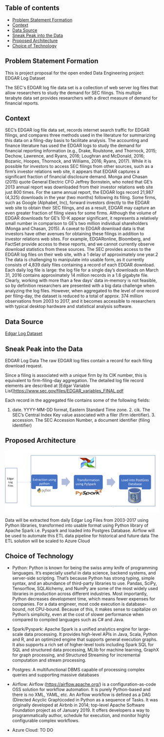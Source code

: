 ## Table of contents
* [Problem Statement Formation](#ProblemStatementFormation)
* [Context](#context)
* [Data Source](#Datsource)
* [Sneak Peak into the Data](#SneakPeakintotheData)
* [Proposed Architecture](#ProposedArchitecture)
* [Choice of Technology](#echoiceofTechnology)

## Problem Statement Formation
This is project proposal for the open ended Data Engineering project: EDGAR Log Dataset

The SEC's EDGAR log file data set is a collection of web server log files that allow researchers to study the demand for SEC filings. This multiple terabyte data set provides researchers with a direct measure of demand for financial reports.

## Context
SEC’s EDGAR log file data set, records internet search traffic for EDGAR filings, and compares three methods used in the literature for summarizing this data on a filing-day basis to facilitate analysis. The accounting and finance literature has used the EDGAR logs to study the demand for financial reporting information (e.g., Drake, Roulstone, and Thornock, 2015; Dechow, Lawrence, and Ryans, 2016; Loughran and McDonald, 2016; Bozanic, Hoopes, Thornock, and Williams, 2016; Ryans, 2017). While it is possible for investors to access SEC filings from other sources, such as a firm’s investor relations web site, it appears that EDGAR captures a significant fraction of financial disclosure demand. Monga and Chasan (2015) quote General Electric CFO Jeffrey Bornstein, who noted that GE’s 2013 annual report was downloaded from their investor relations web site just 800 times. For the same annual report, the EDGAR logs record 21,987 (4,325) downloads in the year (two months) following its filing. Some firms, such as Google (Alphabet, Inc), forward investors directly to the EDGAR web site to obtain their SEC filings, and as a result, EDGAR may capture an even greater fraction of filing views for some firms. Although the volume of EDGAR downloads for GE’s 10-K appear significant, it represents a relatively small number in comparison to GE’s two million individual shareholders (Monga and Chasan, 2015). A caveat to EDGAR download data is that investors have other avenues for obtaining these filings in addition to investor relations web sites. For example, EDGARonline, Bloomberg, and FactSet provide access to these reports, and we cannot currently observe download statistics from these sources. The SEC provides access to the EDGAR log files on their web site, with a 1 delay of approximately one year.2 The data is challenging to manipulate into usable form, as it currently consists of 4,839 daily files containing a record of each EDGAR download. Each daily log file is large: the log file for a single day’s downloads on March 31, 2016 contains approximately 14 million records in a 1.6 gigabyte file. Clearly, working with more than a few days’ data in-memory is not feasible, so by definition researchers are presented with a big data challenge when analyzing the log files. However, when aggregated to the level of one record per filing-day, the dataset is reduced to a total of approx. 374 million observations from 2003 to 2017, and it becomes accessible to researchers with typical desktop hardware and statistical analysis software.


## Data Source
[Edgar Log Dataset](https://www.sec.gov/dera/data/edgar-log-file-data-set.html)


## Sneak Peak into the Data

EDGAR Log Data The raw EDGAR log files contain a record for each filing download request.

Since a filing is associated with a unique firm by its CIK number, this is equivalent to firm-filing-day aggregation. The detailed log file record elements are described at [Edgar Variable List]https://www.sec.gov/files/EDGAR_variables_FINAL.pdf

Each record in the aggregated file contains some of the following fields:

1. date. YYYY-MM-DD format, Eastern Standard Time zone. 2. cik. The SEC’s Central Index Key value associated with a filer (firm identifier). 3. accession. The SEC Accession Number, a document identifier (filing identifier)


## Proposed Architecture

![Alt text](/screenshot/Architecture.PNG?raw=true "Architecture")

Data will be extracted from daily Edgar Log Files from 2003-2017 using Python libraries, transformed into usable format using Python library of Apache Spark i.e. Pyspark and loaded into Postgres Database. Airflow will be used to automate this ETL data pipeline for historical and future data
The ETL solution will be scaled to Azure Cloud


## Choice of Technology

* Python:
Python is known for being the swiss army knife of programming languages. It’s especially useful in data science, backend systems, and server-side scripting. That’s because Python has strong typing, simple syntax, and an abundance of third-party libraries to use. Pandas, SciPy, Tensorflow, SQLAlchemy, and NumPy are some of the most widely used libraries in production across different industries.
Most importantly, Python decreases development time, which means fewer expenses for companies. For a data engineer, most code execution is database-bound, not CPU-bound. Because of this, it makes sense to capitalize on Python’s simplicity, even at the cost of slower performance when compared to compiled languages such as C# and Java.

* Spark/Pyspark:
 Apache Spark is a unified analytics engine for large-scale data processing. It provides high-level APIs in Java, Scala, Python and R, and an optimized engine that supports general execution graphs. It also supports a rich set of higher-level tools including Spark SQL for SQL and structured data processing, MLlib for machine learning, GraphX for graph processing, and Structured Streaming for incremental computation and stream processing.

* Postgres:
A multifunctional DBMS capable of processing complex queries and supporting massive databases

* Airflow:
Airflow (https://airflow.apache.org/) is a configuration-as-code OSS solution for workflow automation.  It is purely Python-based and there is no XML, YAML, etc. An Airflow workflow is defined as a DAG (Directed Acyclic Graph)coded in Python as a sequence of Tasks. It was originally developed at Airbnb in 2014; top-level Apache Software Foundation project as of January 2019.  It offers developers a way to programmatically author, schedule for execution, and monitor highly configurable complex workflows.

* Azure Cloud:
TO DO
